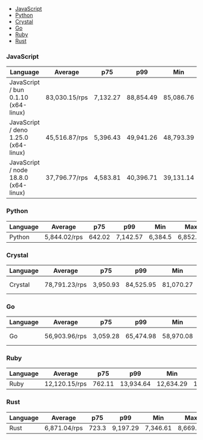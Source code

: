 <script src="https://cdn.jsdelivr.net/npm/apexcharts"></script>
- [JavaScript](#http-javascript)
- [Python](#http-python)
- [Crystal](#http-crystal)
- [Go](#http-go)
- [Ruby](#http-ruby)
- [Rust](#http-rust)

### <a name="http-javascript">JavaScript</a>

| Language                             | Average       | p75      | p99       | Min       | Max       | Latency   |
| ------------------------------------ | ------------- | -------- | --------- | --------- | --------- | --------- |
| JavaScript / bun 0.1.10 (x64-linux)  | 83,030.15/rps | 7,132.27 | 88,854.49 | 85,086.76 | 88,205.91 | 600.57 µs |
| JavaScript / deno 1.25.0 (x64-linux) | 45,516.87/rps | 5,396.43 | 49,941.26 | 48,793.39 | 49,648.42 | 1.1 ms    |
| JavaScript / node 18.8.0 (x64-linux) | 37,796.77/rps | 4,583.81 | 40,396.71 | 39,131.14 | 40,122.1  | 1.32 ms   |


<div id="chart-30"></div>
<script>
new ApexCharts(document.querySelector('#chart-30'), {
                    chart: {
                        height: 320,
                        type: 'bar',
                        toolbar: {
                            show: true,
                        },
                        animations: {
                            enabled: true,
                        },
                    },
                    series: [
                        {
                            name: "http",
                            data: [{"x":"JavaScript / deno 1.25.0 (x64-linux)","y":45516.866777157345},{"x":"JavaScript / bun 0.1.10 (x64-linux)","y":83030.14659679723},{"x":"JavaScript / node 18.8.0 (x64-linux)","y":37796.77095070173}]
                        }
                    ],
                    stroke: {
                        width: 1,
                        curve: "straight",
                    },
                    legend: {
                        show: true,
                        showForSingleSeries: true,
                        position: "bottom",
                    },
                    yaxis: {
                        labels: {
                            formatter: function (v) {
                    const time = v;
                    const locale = 'en-US';
                    const type = '/rps';

                    return `${Number(time.toFixed(2)).toLocaleString(locale)}${type}`;
                }
                        },
                        title: {
                            text: "requests per second"
                        },
                    },
                    dataLabels: {
                        formatter: function (v) {
                    const time = v;
                    const locale = 'en-US';
                    const type = '/rps';

                    return `${Number(time.toFixed(2)).toLocaleString(locale)}${type}`;
                }
                    },
                    xaxis: {
                        type: 'category',
                        labels: {
                            show: false,
                        },
                        tooltip: {
                            enabled: false,
                        },
                    },
                    plotOptions: {
                        bar: {
                            distributed: true
                        }
                    }
                }).render()
</script>

### <a name="http-python">Python</a>

| Language | Average      | p75    | p99      | Min     | Max      | Latency |
| -------- | ------------ | ------ | -------- | ------- | -------- | ------- |
| Python   | 5,844.02/rps | 642.02 | 7,142.57 | 6,384.5 | 6,852.58 | 8.9 ms  |


<div id="chart-31"></div>
<script>
new ApexCharts(document.querySelector('#chart-31'), {
                    chart: {
                        height: 320,
                        type: 'bar',
                        toolbar: {
                            show: true,
                        },
                        animations: {
                            enabled: true,
                        },
                    },
                    series: [
                        {
                            name: "http",
                            data: [{"x":"Python","y":5844.020611129849}]
                        }
                    ],
                    stroke: {
                        width: 1,
                        curve: "straight",
                    },
                    legend: {
                        show: true,
                        showForSingleSeries: true,
                        position: "bottom",
                    },
                    yaxis: {
                        labels: {
                            formatter: function (v) {
                    const time = v;
                    const locale = 'en-US';
                    const type = '/rps';

                    return `${Number(time.toFixed(2)).toLocaleString(locale)}${type}`;
                }
                        },
                        title: {
                            text: "requests per second"
                        },
                    },
                    dataLabels: {
                        formatter: function (v) {
                    const time = v;
                    const locale = 'en-US';
                    const type = '/rps';

                    return `${Number(time.toFixed(2)).toLocaleString(locale)}${type}`;
                }
                    },
                    xaxis: {
                        type: 'category',
                        labels: {
                            show: false,
                        },
                        tooltip: {
                            enabled: false,
                        },
                    },
                    plotOptions: {
                        bar: {
                            distributed: true
                        }
                    }
                }).render()
</script>

### <a name="http-crystal">Crystal</a>

| Language | Average       | p75      | p99       | Min       | Max       | Latency  |
| -------- | ------------- | -------- | --------- | --------- | --------- | -------- |
| Crystal  | 78,791.23/rps | 3,950.93 | 84,525.95 | 81,070.27 | 83,671.33 | 633.2 µs |


<div id="chart-32"></div>
<script>
new ApexCharts(document.querySelector('#chart-32'), {
                    chart: {
                        height: 320,
                        type: 'bar',
                        toolbar: {
                            show: true,
                        },
                        animations: {
                            enabled: true,
                        },
                    },
                    series: [
                        {
                            name: "http",
                            data: [{"x":"Crystal","y":78791.22556657468}]
                        }
                    ],
                    stroke: {
                        width: 1,
                        curve: "straight",
                    },
                    legend: {
                        show: true,
                        showForSingleSeries: true,
                        position: "bottom",
                    },
                    yaxis: {
                        labels: {
                            formatter: function (v) {
                    const time = v;
                    const locale = 'en-US';
                    const type = '/rps';

                    return `${Number(time.toFixed(2)).toLocaleString(locale)}${type}`;
                }
                        },
                        title: {
                            text: "requests per second"
                        },
                    },
                    dataLabels: {
                        formatter: function (v) {
                    const time = v;
                    const locale = 'en-US';
                    const type = '/rps';

                    return `${Number(time.toFixed(2)).toLocaleString(locale)}${type}`;
                }
                    },
                    xaxis: {
                        type: 'category',
                        labels: {
                            show: false,
                        },
                        tooltip: {
                            enabled: false,
                        },
                    },
                    plotOptions: {
                        bar: {
                            distributed: true
                        }
                    }
                }).render()
</script>

### <a name="http-go">Go</a>

| Language | Average       | p75      | p99       | Min       | Max       | Latency   |
| -------- | ------------- | -------- | --------- | --------- | --------- | --------- |
| Go       | 56,903.96/rps | 3,059.28 | 65,474.98 | 58,970.08 | 63,425.53 | 877.15 µs |


<div id="chart-33"></div>
<script>
new ApexCharts(document.querySelector('#chart-33'), {
                    chart: {
                        height: 320,
                        type: 'bar',
                        toolbar: {
                            show: true,
                        },
                        animations: {
                            enabled: true,
                        },
                    },
                    series: [
                        {
                            name: "http",
                            data: [{"x":"Go","y":56903.96425039606}]
                        }
                    ],
                    stroke: {
                        width: 1,
                        curve: "straight",
                    },
                    legend: {
                        show: true,
                        showForSingleSeries: true,
                        position: "bottom",
                    },
                    yaxis: {
                        labels: {
                            formatter: function (v) {
                    const time = v;
                    const locale = 'en-US';
                    const type = '/rps';

                    return `${Number(time.toFixed(2)).toLocaleString(locale)}${type}`;
                }
                        },
                        title: {
                            text: "requests per second"
                        },
                    },
                    dataLabels: {
                        formatter: function (v) {
                    const time = v;
                    const locale = 'en-US';
                    const type = '/rps';

                    return `${Number(time.toFixed(2)).toLocaleString(locale)}${type}`;
                }
                    },
                    xaxis: {
                        type: 'category',
                        labels: {
                            show: false,
                        },
                        tooltip: {
                            enabled: false,
                        },
                    },
                    plotOptions: {
                        bar: {
                            distributed: true
                        }
                    }
                }).render()
</script>

### <a name="http-ruby">Ruby</a>

| Language | Average       | p75    | p99       | Min       | Max       | Latency |
| -------- | ------------- | ------ | --------- | --------- | --------- | ------- |
| Ruby     | 12,120.15/rps | 762.11 | 13,934.64 | 12,634.29 | 13,741.56 | 4.12 ms |


<div id="chart-34"></div>
<script>
new ApexCharts(document.querySelector('#chart-34'), {
                    chart: {
                        height: 320,
                        type: 'bar',
                        toolbar: {
                            show: true,
                        },
                        animations: {
                            enabled: true,
                        },
                    },
                    series: [
                        {
                            name: "http",
                            data: [{"x":"Ruby","y":12120.154086615916}]
                        }
                    ],
                    stroke: {
                        width: 1,
                        curve: "straight",
                    },
                    legend: {
                        show: true,
                        showForSingleSeries: true,
                        position: "bottom",
                    },
                    yaxis: {
                        labels: {
                            formatter: function (v) {
                    const time = v;
                    const locale = 'en-US';
                    const type = '/rps';

                    return `${Number(time.toFixed(2)).toLocaleString(locale)}${type}`;
                }
                        },
                        title: {
                            text: "requests per second"
                        },
                    },
                    dataLabels: {
                        formatter: function (v) {
                    const time = v;
                    const locale = 'en-US';
                    const type = '/rps';

                    return `${Number(time.toFixed(2)).toLocaleString(locale)}${type}`;
                }
                    },
                    xaxis: {
                        type: 'category',
                        labels: {
                            show: false,
                        },
                        tooltip: {
                            enabled: false,
                        },
                    },
                    plotOptions: {
                        bar: {
                            distributed: true
                        }
                    }
                }).render()
</script>

### <a name="http-rust">Rust</a>

| Language | Average      | p75   | p99      | Min      | Max      | Latency |
| -------- | ------------ | ----- | -------- | -------- | -------- | ------- |
| Rust     | 6,871.04/rps | 723.3 | 9,197.29 | 7,346.61 | 8,669.83 | 7.28 ms |


<div id="chart-35"></div>
<script>
new ApexCharts(document.querySelector('#chart-35'), {
                    chart: {
                        height: 320,
                        type: 'bar',
                        toolbar: {
                            show: true,
                        },
                        animations: {
                            enabled: true,
                        },
                    },
                    series: [
                        {
                            name: "http",
                            data: [{"x":"Rust","y":6871.035458180906}]
                        }
                    ],
                    stroke: {
                        width: 1,
                        curve: "straight",
                    },
                    legend: {
                        show: true,
                        showForSingleSeries: true,
                        position: "bottom",
                    },
                    yaxis: {
                        labels: {
                            formatter: function (v) {
                    const time = v;
                    const locale = 'en-US';
                    const type = '/rps';

                    return `${Number(time.toFixed(2)).toLocaleString(locale)}${type}`;
                }
                        },
                        title: {
                            text: "requests per second"
                        },
                    },
                    dataLabels: {
                        formatter: function (v) {
                    const time = v;
                    const locale = 'en-US';
                    const type = '/rps';

                    return `${Number(time.toFixed(2)).toLocaleString(locale)}${type}`;
                }
                    },
                    xaxis: {
                        type: 'category',
                        labels: {
                            show: false,
                        },
                        tooltip: {
                            enabled: false,
                        },
                    },
                    plotOptions: {
                        bar: {
                            distributed: true
                        }
                    }
                }).render()
</script>

